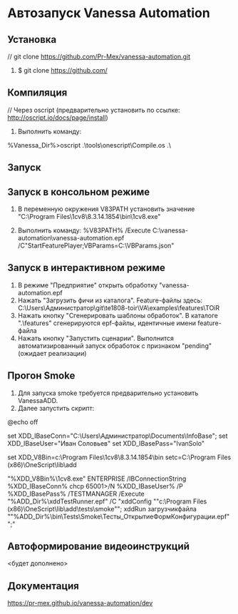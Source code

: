 ﻿# Автозапуск Vanessa Automation

## Установка 
// git clone https://github.com/Pr-Mex/vanessa-automation.git
1) $ git clone https://github.com/

## Компиляция
// Через oscript (предварительно установить по ссылке: http://oscript.io/docs/page/install)
1) Выполнить команду: 

%Vanessa_Dir%>oscript .\tools\onescript\Compile.os .\


## Запуск 

##  Запуск в консольном режиме

1) В переменную окружения V83PATH установить значение "C:\Program Files\1cv8\8.3.14.1854\bin\1cv8.exe"

2) Выполнить команду: 
%V83PATH% /Execute C:\vanessa-automation\vanessa-automation.epf /C"StartFeaturePlayer;VBParams=C:\VBParams.json"

##  Запуск в интерактивном режиме

1) В режиме "Предприятие" открыть обработку "vanessa-automation.epf
2) Нажать "Загрузить фичи из каталога". Feature-файлы здесь: C:\Users\Администратор\git\te1808-toir\VA\examples\features\TOiR
3) Нажать кнопку "Сгенерировать шаблоны обработок". В каталоге ".\features" сгенерируются epf-файлы, идентичные имени feature-файла
4) Нажать кнопку "Запустить сценарии". Выполнится автоматизированный запуск обработок с признаком "pending" (ожидает реализации)

## Прогон Smoke

1) Для запуска smoke требуется предварительно установить VanessaADD. 
2) Далее запустить скрипт: 

@echo off

set XDD_IBaseConn="C:\Users\Администратор\Documents\InfoBase";
set XDD_IBaseUser="Иван Соловьев"
set XDD_IBasePass="IvanSolo"

set XDD_V8Bin=c:\Program Files\1cv8\8.3.14.1854\bin
setс=C:\Program Files (x86)\OneScript\lib\add

"%XDD_V8Bin%\1cv8.exe" ENTERPRISE /IBConnectionString %XDD_IBaseConn% chcp 65001>/N %XDD_IBaseUser% /P %XDD_IBasePass% /TESTMANAGER /Execute "%ADD_Dir%\xddTestRunner.epf" /C "xddConfig ""c:\Program Files (x86)\OneScript\lib\add\tests\smoke\""; xddRun загрузчикфайла ""%ADD_Dir%\bin\Tests\Smoke\Тесты_ОткрытиеФормКонфигурации.epf"";"


## Автоформирование видеоинструкций
 <будет дополнено>


## Документация

https://pr-mex.github.io/vanessa-automation/dev


